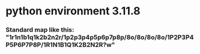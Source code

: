 # python environment 3.11.8
### Standard map like this: "1r1n1b1q1k2b2n2r/1p2p3p4p5p6p7p8p/8o/8o/8o/8o/1P2P3P4P5P6P7P8P/1R1N1B1Q1K2B2N2R?w"
